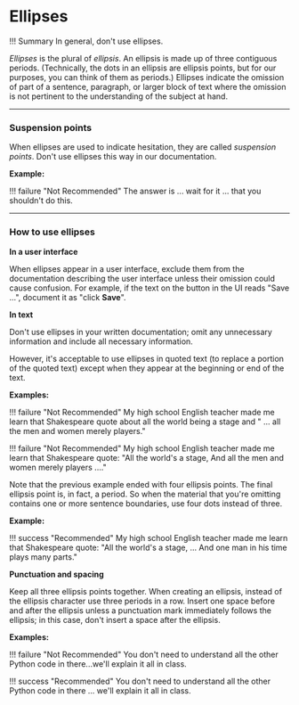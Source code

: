 # **Ellipses**

!!! Summary 
    In general, don't use ellipses.

*Ellipses* is the plural of *ellipsis*. An ellipsis is made up of three contiguous periods. (Technically, the dots in an ellipsis are ellipsis points, but for our purposes, you can think of them as periods.) Ellipses indicate the omission of part of a sentence, paragraph, or larger block of text where the omission is not pertinent to the understanding of the subject at hand.

___

### **Suspension points**

When ellipses are used to indicate hesitation, they are called *suspension points*. Don't use ellipses this way in our documentation.

**Example:**

!!! failure "Not Recommended" 
    The answer is ... wait for it ... that you shouldn't do this.

___

### **How to use ellipses**

**In a user interface**

When ellipses appear in a user interface, exclude them from the documentation describing the user interface unless their omission could cause confusion. For example, if the text on the button in the UI reads "Save ...", document it as "click **Save**".

**In text**

Don't use ellipses in your written documentation; omit any unnecessary information and include all necessary information.

However, it's acceptable to use ellipses in quoted text (to replace a portion of the quoted text) except when they appear at the beginning or end of the text.

**Examples:**

!!! failure "Not Recommended" 
    My high school English teacher made me learn that Shakespeare quote about all the world being a stage and " ... all the men and women merely players."

!!! failure "Not Recommended" 
    My high school English teacher made me learn that Shakespeare quote: "All the world's a stage, And all the men and women merely players ...."

Note that the previous example ended with four ellipsis points. The final ellipsis point is, in fact, a period. So when the material that you're omitting contains one or more sentence boundaries, use four dots instead of three.

**Example:**

!!! success "Recommended" 
    My high school English teacher made me learn that Shakespeare quote: "All the world's a stage, ... And one man in his time plays many parts."

**Punctuation and spacing**

Keep all three ellipsis points together. When creating an ellipsis, instead of the ellipsis character use three periods in a row. Insert one space before and after the ellipsis unless a punctuation mark immediately follows the ellipsis; in this case, don't insert a space after the ellipsis.

**Examples:**

!!! failure "Not Recommended" 
    You don't need to understand all the other Python code in there...we'll explain it all in class.

!!! success "Recommended" 
    You don't need to understand all the other Python code in there ... we'll explain it all in class.